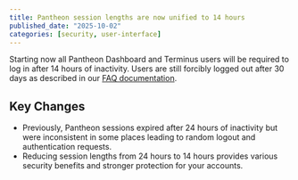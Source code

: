 ```yaml
---
title: Pantheon session lengths are now unified to 14 hours
published_date: "2025-10-02"
categories: [security, user-interface]
---
```

Starting now all Pantheon Dashboard and Terminus users will be required to log in after 14 hours of inactivity. Users are still forcibly logged out after 30 days as described in our [FAQ documentation](/faq#pantheon-user-account-login-session-length).

## Key Changes
* Previously, Pantheon sessions expired after 24 hours of inactivity but were inconsistent in some places leading to random logout and authentication requests.
* Reducing session lengths from 24 hours to 14 hours provides various security benefits and stronger protection for your accounts.
